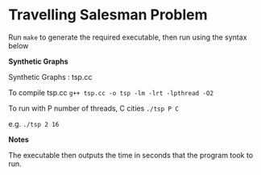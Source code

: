 Travelling Salesman Problem
===========================

Run ```make``` to generate the required executable, then run using the syntax below

**Synthetic Graphs**

Synthetic Graphs : tsp.cc

To compile tsp.cc
    ```g++ tsp.cc -o tsp -lm -lrt -lpthread -O2```
  
To run with P number of threads, C cities
    ```./tsp P C```

e.g.
    ```./tsp 2 16```

**Notes**

The executable then outputs the time in seconds that the program took to run.
